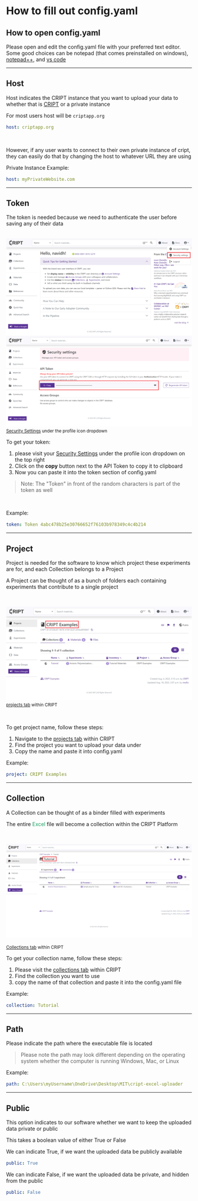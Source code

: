 # How to fill out config.yaml


## How to open config.yaml
Please open and edit the config.yaml file with your preferred text editor.
Some good choices can be notepad (that comes preinstalled on windows),
<a href="https://notepad-plus-plus.org/" target="_blank">notepad++</a>, and 
<a href="https://code.visualstudio.com/" target="_blank">vs code</a>

---

## Host

Host indicates the CRIPT instance that you want to upload your data to whether that is
<a href="https://criptapp.org/" target="_blank">CRIPT</a> or a private instance

For most users host will be `criptapp.org`

```yaml
host: criptapp.org
```

<br>

However, if any user wants to connect to their own private instance of cript, they can easily do that by changing the
host to whatever URL they are using

Private Instance Example:

```yaml
host: myPrivateWebsite.com
```

---

## Token

The token is needed because we need to authenticate the user before saving any of their data

<br>

<img class="screenshot-border" src="../docs_assets/filling_out_config/cript_login_screen_for_token.png" alt="Screenshot of CRIPT login screen">
<img class="screenshot-border" src="../docs_assets/filling_out_config/api_token_page.png" alt="Screenshot of CRIPT security page where API token is found">


<small>
   <a href="https://criptapp.org/security/" target="_blank">Security Settings</a> under the profile icon dropdown
</small>

<br>

To get your token:

1. please visit your <a href="https://criptapp.org/security/" target="_blank">Security Settings</a> under the profile icon dropdown on
   the top right
2. Click on the <b>copy</b> button next to the API Token to copy it to clipboard
3. Now you can paste it into the token section of config.yaml

> Note: The "Token" in front of the random characters is part of the token as well

<br>

Example:

```yaml
token: Token 4abc478b25e30766652f76103b978349c4c4b214
```

---

## Project

Project is needed for the software to know which project these experiments are for, and each Collection belongs to a
Project

A Project can be thought of as a bunch of folders each containing experiments that contribute to a single project

<br>

<img class="screenshot-border" src="../docs_assets/filling_out_config/project_name_screenshot.png"
alt="Screenshot of project screen within CRIPT">
<small>
<a href="https://criptapp.org/project/" target="_blank">projects tab</a> within CRIPT
</small>


<br>

To get project name, follow these steps:

1. Navigate to the <a href="https://criptapp.org/project/" target="_blank">projects tab</a> within CRIPT
2. Find the project you want to upload your data under
3. Copy the name and paste it into config.yaml

Example:

```yaml
project: CRIPT Examples
```

---

## Collection

A Collection can be thought of as a binder filled with experiments

The entire <span style="color: #21a366">Excel</span> file will become a collection within the CRIPT Platform

<br>

<img class="screenshot-border" src="../docs_assets/filling_out_config/collections_name_screenshot.png"
alt="Screenshot of project screen within CRIPT">

<small>
   <a href="https://criptapp.org/collection/" target="_blank">Collections tab</a> within CRIPT
</small>

<br>

To get your collection name, follow these steps:

1. Please visit the <a href="https://criptapp.org/collection/" target="_blank">collections tab</a> within CRIPT
2. Find the collection you want to use
3. copy the name of that collection and paste it into the config.yaml file

Example:

```yaml
collection: Tutorial
```

---

## Path

Please indicate the path where the executable file is located

> Please note the path may look different depending on the operating system whether the computer is running Windows,
> Mac, or Linux

Example:

```yaml
path: C:\Users\myUsername\OneDrive\Desktop\MIT\cript-excel-uploader
```

---

## Public

This option indicates to our software whether we want to keep the uploaded data private or public

This takes a boolean value of either True or False

We can indicate True, if we want the uploaded data be publicly available

```yaml
public: True
```

We can indicate False, if we want the uploaded data be private, and hidden from the public

```yaml
public: False
```

<br> <br>
